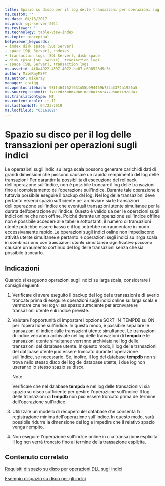 ```yaml
---
title: Spazio su disco per il log delle transazioni per operazioni sugli indici | Microsoft Docs
ms.custom: ''
ms.date: 06/13/2017
ms.prod: sql-server-2014
ms.reviewer: ''
ms.technology: table-view-index
ms.topic: conceptual
helpviewer_keywords:
- index disk space [SQL Server]
- space [SQL Server], indexes
- transaction logs [SQL Server], disk space
- disk space [SQL Server], transaction logs
- space [SQL Server], transaction logs
ms.assetid: 4f8a4922-4507-4072-be67-c690528d5c3b
author: MikeRayMSFT
ms.author: mikeray
manager: craigg
ms.openlocfilehash: 986f464752f631d55b994469b733a3374a1926a5
ms.sourcegitcommit: f7fced330b64d6616aeb8766747295807c92dd41
ms.translationtype: MT
ms.contentlocale: it-IT
ms.lasthandoff: 04/23/2019
ms.locfileid: "63161828"
---
```

# <a name="transaction-log-disk-space-for-index-operations"></a>Spazio su disco per il log delle transazioni per operazioni sugli indici
  Le operazioni sugli indici su larga scala possono generare carichi di dati di grandi dimensioni che possono causare un rapido riempimento del log delle transazioni. Per garantire la possibilità di esecuzione del rollback dell'operazione sull'indice, non è possibile troncare il log delle transazioni fino al completamento dell'operazione sull'indice. Durante tale operazione è tuttavia possibile eseguire il backup del log. Nel log delle transazioni deve pertanto esserci spazio sufficiente per archiviare sia le transazioni dell'operazione sull'indice che eventuali transazioni utente simultanee per la durata dell'operazione sull'indice. Questo è valido sia per le operazioni sugli indici online che non offline. Poiché durante un'operazione sull'indice offline non è possibile accedere alle tabelle sottostanti, il numero di transazioni utente potrebbe essere basso e il log potrebbe non aumentare in modo eccessivamente rapido. Le operazioni sugli indici online non impediscono attività utente simultanee e pertanto le operazioni sugli indici su larga scala in combinazione con transazioni utente simultanee significative possono causare un aumento continuo del log delle transazioni senza che sia possibile troncarlo.  
  
## <a name="recommendations"></a>Indicazioni  
 Quando si eseguono operazioni sugli indici su larga scala, considerare i consigli seguenti:  
  
1.  Verificare di avere eseguito il backup del log delle transazioni e di averlo troncato prima di eseguire operazioni sugli indici online su larga scala e verificare che nel log vi sia spazio sufficiente per archiviare le transazioni utente e di indice previste.  
  
2.  Valutare l'opportunità di impostare l'opzione SORT_IN_TEMPDB su ON per l'operazione sull'indice. In questo modo, è possibile separare le transazioni di indice dalle transazioni utente simultanee. Le transazioni di indice verranno archiviate nel log delle transazioni di **tempdb** e le transazioni utente simultanee verranno archiviate nel log delle transazioni del database utente. In questo modo, il log delle transazioni del database utente può essere troncato durante l'operazione sull'indice, se necessario. Se, inoltre, il log del database **tempdb** non si trova nello stesso disco del log del database utente, i due log non useranno lo stesso spazio su disco.  
  
    > [!NOTE]  
    >  Verificare che nel database **tempdb** e nel log delle transazioni vi sia spazio su disco sufficiente per gestire l'operazione sull'indice. Il log delle transazioni di **tempdb** non può essere troncato prima del termine dell'operazione sull'indice.  
  
3.  Utilizzare un modello di recupero del database che consenta la registrazione minima dell'operazione sull'indice. In questo modo, sarà possibile ridurre la dimensione del log e impedire che il relativo spazio venga riempito.  
  
4.  Non eseguire l'operazione sull'indice online in una transazione esplicita. Il log non verrà troncato fino al termine della transazione esplicita.  
  
## <a name="related-content"></a>Contenuto correlato  
 [Requisiti di spazio su disco per operazioni DLL sugli indici](disk-space-requirements-for-index-ddl-operations.md)  
  
 [Esempio di spazio su disco per gli indici](index-disk-space-example.md)  
  
  
